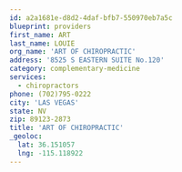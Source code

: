 ```yaml
---
id: a2a1681e-d8d2-4daf-bfb7-550970eb7a5c
blueprint: providers
first_name: ART
last_name: LOUIE
org_name: 'ART OF CHIROPRACTIC'
address: '8525 S EASTERN SUITE No.120'
category: complementary-medicine
services:
  - chiropractors
phone: (702)795-0222
city: 'LAS VEGAS'
state: NV
zip: 89123-2873
title: 'ART OF CHIROPRACTIC'
_geoloc:
  lat: 36.151057
  lng: -115.118922
---
```

